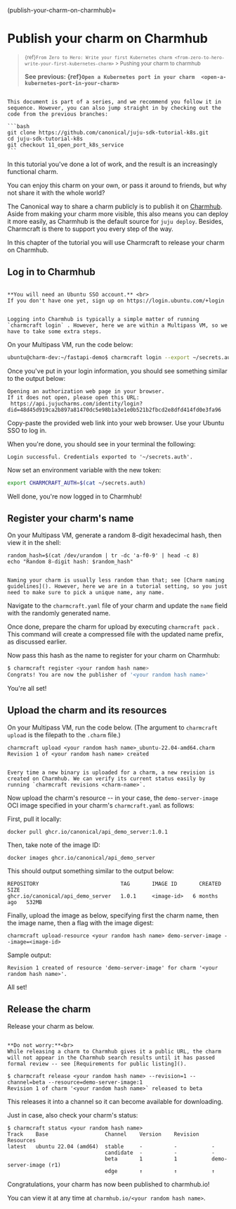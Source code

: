 (publish-your-charm-on-charmhub)=
# Publish your charm on Charmhub

> <small> {ref}`From Zero to Hero: Write your first Kubernetes charm <from-zero-to-hero-write-your-first-kubernetes-charm>` > Pushing your charm to charmhub</small>
> 
> **See previous: {ref}`Open a Kubernetes port in your charm  <open-a-kubernetes-port-in-your-charm>`**

````{important}

This document is part of a series, and we recommend you follow it in sequence. However, you can also jump straight in by checking out the code from the previous branches:

```bash
git clone https://github.com/canonical/juju-sdk-tutorial-k8s.git
cd juju-sdk-tutorial-k8s
git checkout 11_open_port_k8s_service
```

````

In this tutorial you've done a lot of work, and the result is an increasingly functional charm.

You can enjoy this charm on your own, or pass it around to friends, but why not share it with the whole world?

The Canonical way to share a charm publicly is to publish it on  [Charmhub](https://charmhub.io/). Aside from making your charm more visible, this also means you can deploy it more easily, as Charmhub is the default source for `juju deploy`. Besides, Charmcraft is there to support you every step of the way. 

In this chapter of the tutorial you will use Charmcraft to release your charm on Charmhub.


## Log in to Charmhub

```{caution}

**You will need an Ubuntu SSO account.** <br>
If you don't have one yet, sign up on https://login.ubuntu.com/+login

```

```{note}

Logging into Charmhub is typically a simple matter of running `charmcraft login` . However, here we are within a Multipass VM, so we have to take some extra steps.

```


On your Multipass VM, run the code below:

```bash
ubuntu@charm-dev:~/fastapi-demo$ charmcraft login --export ~/secrets.auth
```

Once you've put in your login information, you should see something similar to the output below:

```text
Opening an authorization web page in your browser.
If it does not open, please open this URL:
 https://api.jujucharms.com/identity/login?did=48d45d919ca2b897a81470dc5e98b1a3e1e0b521b2fbcd2e8dfd414fd0e3fa96
```

Copy-paste the provided web link into your web browser. Use your Ubuntu SSO to log in.

When you're done, you should see in your terminal the following:

```text
Login successful. Credentials exported to '~/secrets.auth'.
```

Now set an environment variable with the new token:

```bash
export CHARMCRAFT_AUTH=$(cat ~/secrets.auth)
```

Well done, you're now logged in to Charmhub!

## Register your charm's name

On your Multipass VM, generate a random 8-digit hexadecimal hash, then view it in the shell:

```text
random_hash=$(cat /dev/urandom | tr -dc 'a-f0-9' | head -c 8)
echo "Random 8-digit hash: $random_hash"
```
```{important}

Naming your charm is usually less random than that; see [Charm naming guidelines](). However, here we are in a tutorial setting, so you just need to make sure to pick a unique name, any name.

```

Navigate to the `charmcraft.yaml` file of your charm and update the `name` field with the randomly generated name.

Once done, prepare the charm for upload by executing `charmcraft pack` . This command will create a compressed file with the updated name prefix, as discussed earlier.

Now pass this hash as the name to register for your charm on Charmhub:

```bash
$ charmcraft register <your random hash name>
Congrats! You are now the publisher of '<your random hash name>'
```

You're all set!

## Upload the charm and its resources

On your Multipass VM, run the code below. (The argument to `charmcraft upload` is the filepath to the `.charm` file.)

```text
charmcraft upload <your random hash name>_ubuntu-22.04-amd64.charm
Revision 1 of <your random hash name> created
```

```{note}

Every time a new binary is uploaded for a charm, a new revision is created on Charmhub. We can verify its current status easily by running `charmcraft revisions <charm-name>`.

```


Now upload the charm's resource -- in your case, the `demo-server-image` OCI image specified in your charm's `charmcraft.yaml` as follows:

<!--
To upload the image Charmcraft will first check if that specific image is available in Canonical's Registry, and just use it if that's the case. If not, it will try to get it from the developer's local OCI repository (needs `dockerd` to be installed and running)
-->

First, pull it locally:

```text
docker pull ghcr.io/canonical/api_demo_server:1.0.1
```

Then, take note of the image ID:

```text
docker images ghcr.io/canonical/api_demo_server
```

This should output something similar to the output below:

```text
REPOSITORY                          TAG       IMAGE ID       CREATED        SIZE
ghcr.io/canonical/api_demo_server   1.0.1     <image-id>   6 months ago   532MB 
```

Finally, upload the image as below, specifying first the charm name, then the image name, then a flag with the image digest:

```text
charmcraft upload-resource <your random hash name> demo-server-image --image=<image-id>
```

Sample output:

```text
Revision 1 created of resource 'demo-server-image' for charm '<your random hash name>'.
```

All set!

## Release the charm

Release your charm as below. 

```{important}

**Do not worry:**<br>
While releasing a charm to Charmhub gives it a public URL, the charm will not appear in the Charmhub search results until it has passed formal review -- see [Requirements for public listing](). 

```


```text
$ charmcraft release <your random hash name> --revision=1 --channel=beta --resource=demo-server-image:1
Revision 1 of charm '<your random hash name>` released to beta
```

This releases it into a channel so it can become available for downloading.

Just in case, also check your charm's status:

```text
$ charmcraft status <your random hash name>
Track    Base                  Channel    Version    Revision    Resources                                                                                                                    
latest   ubuntu 22.04 (amd64)  stable     -          -           -                                                                                                                            
                               candidate  -          -           -                                                                                                                            
                               beta       1          1           demo-server-image (r1)                                                                                                       
                               edge       ↑          ↑           ↑
```

Congratulations, your charm has now been published to charmhub.io! 

You can view it at any time at `charmhub.io/<your random hash name>`.



